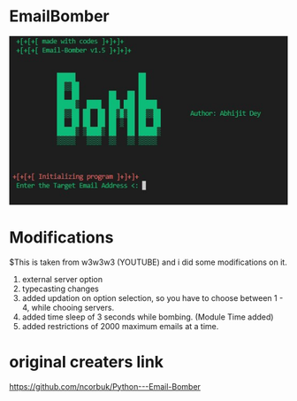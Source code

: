 # EmailBomber
![Image description](Bomb.jpg)

# Modifications
$This is taken from w3w3w3 (YOUTUBE) and i did some modifications on it.
  1. external server option
  2. typecasting changes
  3. added updation on option selection, so you have to choose between 1 - 4, while chooing servers.
  4. added time sleep of 3 seconds while bombing. (Module Time added)
  5. added restrictions of 2000 maximum emails at a time.


# original creaters link
https://github.com/ncorbuk/Python---Email-Bomber
